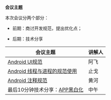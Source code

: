 **会议主题**

本次会议分两个部分：

- 前期：商讨开发规范，提出优化点；

- 后期：技术分享

| 会议主题                                                     | 讲解人 |
| ------------------------------------------------------------ | ------ |
| [Android UI规范](http://192.168.11.214:8087/android-team/androidteamtogether/blob/master/%E5%BC%80%E5%8F%91%E8%A7%84%E8%8C%83/Android_UI%E8%A7%84%E8%8C%83.md) | 阿飞   |
| [Android 线程与进程的规范使用](http://192.168.11.214:8087/android-team/androidteamtogether/blob/master/开发规范/Android命名规范.md) | 止戈   |
| [Android 注释规范](http://192.168.11.214:8087/android-team/androidteamtogether/blob/master/开发规范/Android安全规范.md) | 黄河   |
| 最后10分钟技术分享：[APP黑白化](http://192.168.11.214:8087/android-team/androidteamtogether/blob/master/技术分享会议/APP_黑白化.md) | 中午   |

